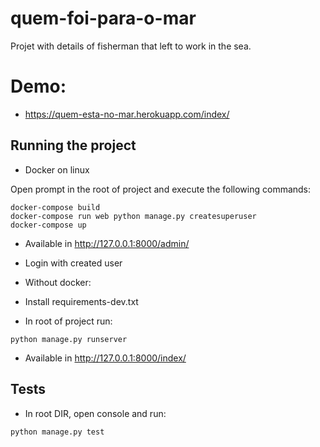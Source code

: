 # quem-foi-para-o-mar

Projet with details of fisherman that left to work in the sea.


# Demo:

- https://quem-esta-no-mar.herokuapp.com/index/

## Running the project


- Docker on linux

Open prompt in the root of project and execute the following commands:

```
docker-compose build
docker-compose run web python manage.py createsuperuser
docker-compose up
```

- Available in http://127.0.0.1:8000/admin/
- Login with created user

- Without docker:

- Install requirements-dev.txt
- In root of project run:

```
python manage.py runserver
```

- Available in http://127.0.0.1:8000/index/

## Tests

- In root DIR, open console and run:

```
python manage.py test
```
